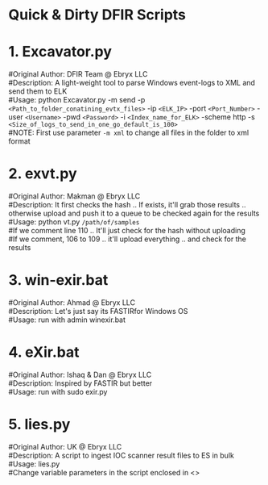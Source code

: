 # Quick & Dirty DFIR Scripts

# 1. Excavator.py
#Original Author: DFIR Team @ Ebryx LLC\
#Description: A light-weight tool to parse Windows event-logs to XML and send them to ELK\
#Usage: python Excavator.py -m send -p `<Path_to_folder_conatining_evtx_files>` -ip `<ELK_IP>` -port `<Port_Number>` -user `<Username>` -pwd `<Password>` -i `<Index_name_for_ELK>` -scheme http -s `<Size_of_logs_to_send_in_one_go_default_is_100>`\
#NOTE: First use parameter `-m xml` to change all files in the folder to xml format

# 2. exvt.py
#Original Author: Makman @ Ebryx LLC\
#Description: It first checks the hash .. If exists, it'll grab those results .. otherwise upload and push it to a queue to be checked again for the results\
#Usage: python vt.py `/path/of/samples`\
#If we comment line 110 .. It'll just check for the hash without uploading\
#If we comment, 106 to 109 .. it'll upload everything .. and check for the results

# 3. win-exir.bat
#Original Author: Ahmad @ Ebryx LLC\
#Description: Let's just say its FASTIRfor Windows OS\
#Usage: run with admin winexir.bat

# 4. eXir.bat
#Original Author: Ishaq & Dan @ Ebryx LLC\
#Description: Inspired by FASTIR but better\
#Usage: run with sudo exir.py

# 5. lies.py
#Original Author: UK @ Ebryx LLC\
#Description: A script to ingest IOC scanner result files to ES in bulk\
#Usage: lies.py\
#Change variable parameters in the script enclosed in <>
